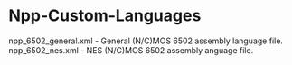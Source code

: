 # Npp-Custom-Languages

npp_6502_general.xml	-	General (N/C)MOS 6502 assembly language file.
npp_6502_nes.xml		-	NES (N/C)MOS 6502 assembly anguage file.
